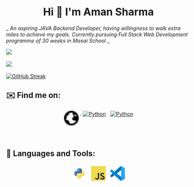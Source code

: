 <h1 align="center">Hi 👋 I'm Aman Sharma</h1>


_<em> An aspiring JAVA Backend Developer, having willingness to walk extra miles to achieve my goals. Currently pursuing Full Stack Web Development programme of 30 weeks in Masai School</em> _


![](https://komarev.com/ghpvc/?username=thesharmaa)

![](https://visitor-badge.laobi.icu/badge?page_id=thesharmaa.thesharmaa)

<img align="center">[![GitHub Streak](https://github-readme-streak-stats.herokuapp.com/?user=thesharmaa)](https://git.io/streak-stats)</img>

## ✉️ Find me on:


<p align="center">
 <a href="https://thesharmaa.github.io/" target="_blank" rel="noopener noreferrer"> <img src="https://raw.githubusercontent.com/iconic/open-iconic/master/svg/globe.svg" alt="Python" height="40" style="vertical-align:top; margin:4px"> </a>
 <a href="[https://linkedin.com/in/thesharmaa](https://www.linkedin.com/in/aman-sharma-697454234/)" target="_blank" rel="noopener noreferrer"> <img src="https://cdn.jsdelivr.net/npm/simple-icons@v3/icons/linkedin.svg" alt="Python" height="40" style="vertical-align:top; margin:4px"></a>
 <a href="mailto:cioannou1997@gmail.com"> <img src="https://cdn.jsdelivr.net/npm/simple-icons@v3/icons/gmail.svg" alt="Python" height="40" style="vertical-align:top; margin:4px"></a>
</p>

<br />

## 🧰 Languages and Tools:
<p align="center">
<img src="https://raw.githubusercontent.com/github/explore/80688e429a7d4ef2fca1e82350fe8e3517d3494d/topics/python/python.png" alt="Python" height="40" style="vertical-align:top; margin:4px">
<img src="https://raw.githubusercontent.com/github/explore/80688e429a7d4ef2fca1e82350fe8e3517d3494d/topics/javascript/javascript.png" alt="Javascript" height="40" style="vertical-align:top; margin:4px">
<img src="https://raw.githubusercontent.com/github/explore/80688e429a7d4ef2fca1e82350fe8e3517d3494d/topics/visual-studio-code/visual-studio-code.png" alt="VS Code" height="40" style="vertical-align:top; margin:4px">
</p>
